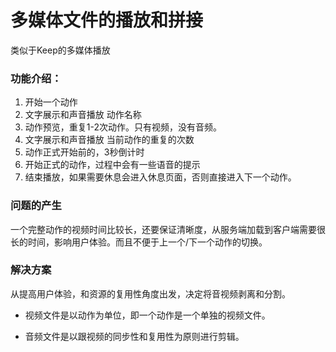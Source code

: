 # 多媒体文件的播放和拼接
类似于Keep的多媒体播放

### 功能介绍：

1. 开始一个动作
2. 文字展示和声音播放 动作名称
3.  动作预览，重复1-2次动作。只有视频，没有音频。
4. 文字展示和声音播放 当前动作的重复的次数
5. 动作正式开始前的，3秒倒计时
6. 开始正式的动作，过程中会有一些语音的提示
7. 结束播放，如果需要休息会进入休息页面，否则直接进入下一个动作。

### 问题的产生 

一个完整动作的视频时间比较长，还要保证清晰度，从服务端加载到客户端需要很长的时间，影响用户体验。而且不便于上一个/下一个动作的切换。

### 解决方案

从提高用户体验，和资源的复用性角度出发，决定将音视频剥离和分割。

- 视频文件是以动作为单位，即一个动作是一个单独的视频文件。

- 音频文件是以跟视频的同步性和复用性为原则进行剪辑。
